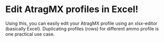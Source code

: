 # Edit AtragMX profiles in Excel!

Using this, you can easily edit your AtragMX profile using an xlsx-editor (basically Excel). Duplicating profiles (rows) for different ammo profile is one practical use case.
